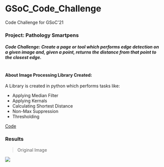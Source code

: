 # GSoC_Code_Challenge
Code Challenge for GSoC'21 

### Project: Pathology Smartpens

##### Code Challenge: Create a page or tool which performs edge detection on a given image and, given a point, returns the distance from that point to the closest edge.


#
#
#### About Image Processing Library Created:
A Library is created in python which performs tasks like:
- Applying Median Filter
- Applying Kernals
- Calculating Shortest Distance
- Non-Max Suppression
- Thresholding

[Code](https://github.com/chaitravi-ce/GSoC_Code_Challenge/blob/main/ProLib.py)

### Results

> Original Image

<img src="https://github.com/chaitravi-ce/GSoC_Code_Challenge/blob/main/brainMRI.png">
